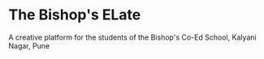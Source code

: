 # The Bishop's ELate
A creative platform for the students of the Bishop's Co-Ed School, Kalyani Nagar, Pune
